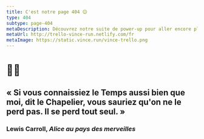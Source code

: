 ```yaml
---
title: C'est notre page 404 😊
type: 404
subtype: page-404
metaDescription: Découvrez notre suite de power-up pour aller encore plus loin dans la gestion de vos projets avec Trello.
metaUrl: http://trello-vince-run.netlify.com/fr
metaImage: https://static.vince.run/vince-trello.png
---
```

# 🐰⏰
## «  Si vous connaissiez le Temps aussi bien que moi, dit le Chapelier, vous sauriez qu'on ne le perd pas. Il se perd tout seul. »
### Lewis Carroll, *Alice au pays des merveilles*
